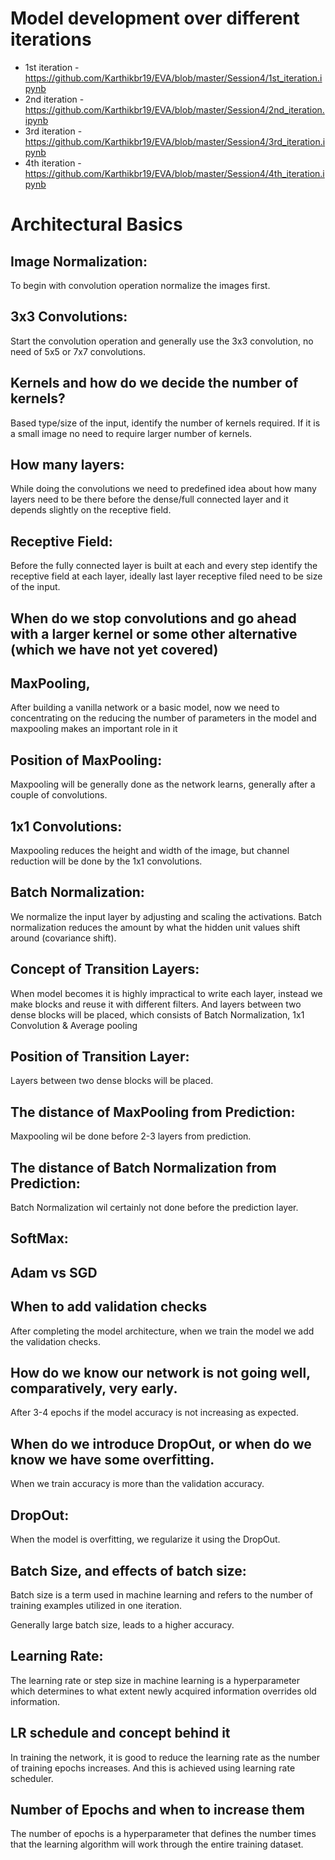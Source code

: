 # Model development over different iterations

  * 1st iteration - https://github.com/Karthikbr19/EVA/blob/master/Session4/1st_iteration.ipynb
  * 2nd iteration - https://github.com/Karthikbr19/EVA/blob/master/Session4/2nd_iteration.ipynb
  * 3rd iteration - https://github.com/Karthikbr19/EVA/blob/master/Session4/3rd_iteration.ipynb
  * 4th iteration - https://github.com/Karthikbr19/EVA/blob/master/Session4/4th_iteration.ipynb

# Architectural Basics

## Image Normalization:
   To begin with convolution operation normalize the images first.
   
## 3x3 Convolutions:
   Start the convolution operation and generally use the 3x3 convolution, no need of 5x5 or 7x7 convolutions.   
   
## Kernels and how do we decide the number of kernels?
   Based type/size of the input, identify the number of kernels required. If it is a small image no need to require larger number of kernels. 

## How many layers:
   While doing the convolutions we need to predefined idea about how many layers need to be there before the dense/full connected layer and it depends slightly on the receptive field.
   
## Receptive Field:
   Before the fully connected layer is built at each and every step identify the receptive field at each layer, ideally last layer receptive filed need to be size of the input. 
   
## When do we stop convolutions and go ahead with a larger kernel or some other alternative (which we have not yet covered)

## MaxPooling,
   After building a vanilla network or a basic model, now we need to concentrating on the reducing the number of parameters in the model and maxpooling makes an important role in it

## Position of MaxPooling:
   Maxpooling will be generally done as the network learns, generally after a couple of convolutions.
   
## 1x1 Convolutions: 
   Maxpooling reduces the height and width of the image, but channel reduction will be done by the 1x1 convolutions.

## Batch Normalization: 
   We normalize the input layer by adjusting and scaling the activations. Batch normalization reduces the amount by what the hidden unit values shift around (covariance shift). 
   
## Concept of Transition Layers: 
   When model becomes it is highly impractical to write each layer, instead we make blocks and reuse it with different filters. And layers between two dense blocks will be placed, which consists of Batch Normalization, 1x1 Convolution &
Average pooling

## Position of Transition Layer:
   Layers between two dense blocks will be placed.

## The distance of MaxPooling from Prediction:
   Maxpooling wil be done before 2-3 layers from prediction.

## The distance of Batch Normalization from Prediction: 
   Batch Normalization wil certainly not done before the prediction layer.

## SoftMax: 

## Adam vs SGD

## When to add validation checks
   After completing the model architecture, when we train the model we add the validation checks.
   
## How do we know our network is not going well, comparatively, very early. 
   After 3-4 epochs if the model accuracy is not increasing as expected.  
   
## When do we introduce DropOut, or when do we know we have some overfitting.
   When we train accuracy is more than the validation accuracy.
  

## DropOut:
   When the model is overfitting, we regularize it using the DropOut. 
   
## Batch Size, and effects of batch size:
   Batch size is a term used in machine learning and refers to the number of training examples utilized in one iteration.
      
   Generally large batch size, leads to a higher accuracy.

## Learning Rate:
   The learning rate or step size in machine learning is a hyperparameter which determines to what extent newly acquired information overrides old information.

## LR schedule and concept behind it
   In training the network, it is good to reduce the learning rate as the number of training epochs increases. And this is achieved using learning rate scheduler.

## Number of Epochs and when to increase them
   The number of epochs is a hyperparameter that defines the number times that the learning algorithm will work through the entire training dataset. 









